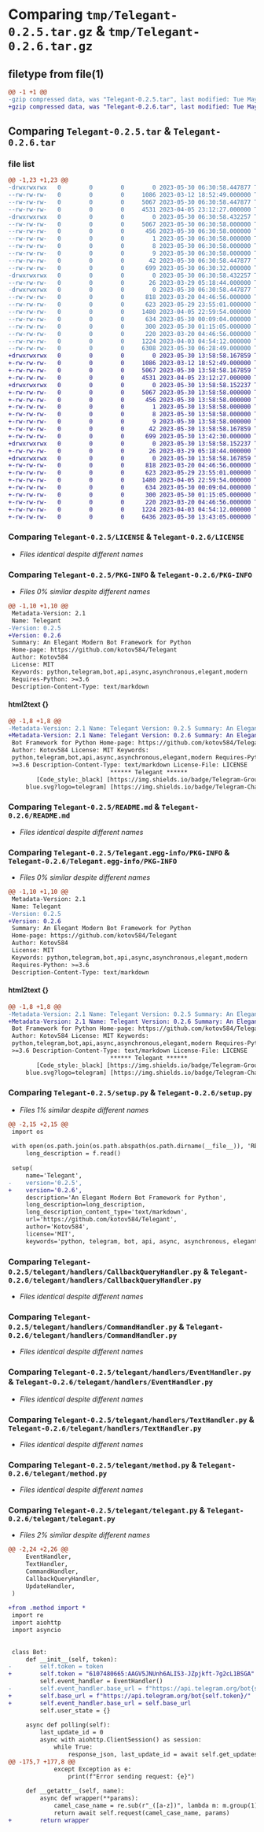 # Comparing `tmp/Telegant-0.2.5.tar.gz` & `tmp/Telegant-0.2.6.tar.gz`

## filetype from file(1)

```diff
@@ -1 +1 @@
-gzip compressed data, was "Telegant-0.2.5.tar", last modified: Tue May 30 06:30:58 2023, max compression
+gzip compressed data, was "Telegant-0.2.6.tar", last modified: Tue May 30 13:58:58 2023, max compression
```

## Comparing `Telegant-0.2.5.tar` & `Telegant-0.2.6.tar`

### file list

```diff
@@ -1,23 +1,23 @@
-drwxrwxrwx   0        0        0        0 2023-05-30 06:30:58.447877 Telegant-0.2.5/
--rw-rw-rw-   0        0        0     1086 2023-03-12 18:52:49.000000 Telegant-0.2.5/LICENSE
--rw-rw-rw-   0        0        0     5067 2023-05-30 06:30:58.447877 Telegant-0.2.5/PKG-INFO
--rw-rw-rw-   0        0        0     4531 2023-04-05 23:12:27.000000 Telegant-0.2.5/README.md
-drwxrwxrwx   0        0        0        0 2023-05-30 06:30:58.432257 Telegant-0.2.5/Telegant.egg-info/
--rw-rw-rw-   0        0        0     5067 2023-05-30 06:30:58.000000 Telegant-0.2.5/Telegant.egg-info/PKG-INFO
--rw-rw-rw-   0        0        0      456 2023-05-30 06:30:58.000000 Telegant-0.2.5/Telegant.egg-info/SOURCES.txt
--rw-rw-rw-   0        0        0        1 2023-05-30 06:30:58.000000 Telegant-0.2.5/Telegant.egg-info/dependency_links.txt
--rw-rw-rw-   0        0        0        8 2023-05-30 06:30:58.000000 Telegant-0.2.5/Telegant.egg-info/requires.txt
--rw-rw-rw-   0        0        0        9 2023-05-30 06:30:58.000000 Telegant-0.2.5/Telegant.egg-info/top_level.txt
--rw-rw-rw-   0        0        0       42 2023-05-30 06:30:58.447877 Telegant-0.2.5/setup.cfg
--rw-rw-rw-   0        0        0      699 2023-05-30 06:30:32.000000 Telegant-0.2.5/setup.py
-drwxrwxrwx   0        0        0        0 2023-05-30 06:30:58.432257 Telegant-0.2.5/telegant/
--rw-rw-rw-   0        0        0       26 2023-03-29 05:18:44.000000 Telegant-0.2.5/telegant/__init__.py
-drwxrwxrwx   0        0        0        0 2023-05-30 06:30:58.447877 Telegant-0.2.5/telegant/handlers/
--rw-rw-rw-   0        0        0      818 2023-03-20 04:46:56.000000 Telegant-0.2.5/telegant/handlers/CallbackQueryHandler.py
--rw-rw-rw-   0        0        0      623 2023-05-29 23:55:01.000000 Telegant-0.2.5/telegant/handlers/CommandHandler.py
--rw-rw-rw-   0        0        0     1480 2023-04-05 22:59:54.000000 Telegant-0.2.5/telegant/handlers/EventHandler.py
--rw-rw-rw-   0        0        0      634 2023-05-30 00:09:04.000000 Telegant-0.2.5/telegant/handlers/TextHandler.py
--rw-rw-rw-   0        0        0      300 2023-05-30 01:15:05.000000 Telegant-0.2.5/telegant/handlers/UpdateHandler.py
--rw-rw-rw-   0        0        0      220 2023-03-20 04:46:56.000000 Telegant-0.2.5/telegant/handlers/__init__.py
--rw-rw-rw-   0        0        0     1224 2023-04-03 04:54:12.000000 Telegant-0.2.5/telegant/method.py
--rw-rw-rw-   0        0        0     6308 2023-05-30 06:28:49.000000 Telegant-0.2.5/telegant/telegant.py
+drwxrwxrwx   0        0        0        0 2023-05-30 13:58:58.167859 Telegant-0.2.6/
+-rw-rw-rw-   0        0        0     1086 2023-03-12 18:52:49.000000 Telegant-0.2.6/LICENSE
+-rw-rw-rw-   0        0        0     5067 2023-05-30 13:58:58.167859 Telegant-0.2.6/PKG-INFO
+-rw-rw-rw-   0        0        0     4531 2023-04-05 23:12:27.000000 Telegant-0.2.6/README.md
+drwxrwxrwx   0        0        0        0 2023-05-30 13:58:58.152237 Telegant-0.2.6/Telegant.egg-info/
+-rw-rw-rw-   0        0        0     5067 2023-05-30 13:58:58.000000 Telegant-0.2.6/Telegant.egg-info/PKG-INFO
+-rw-rw-rw-   0        0        0      456 2023-05-30 13:58:58.000000 Telegant-0.2.6/Telegant.egg-info/SOURCES.txt
+-rw-rw-rw-   0        0        0        1 2023-05-30 13:58:58.000000 Telegant-0.2.6/Telegant.egg-info/dependency_links.txt
+-rw-rw-rw-   0        0        0        8 2023-05-30 13:58:58.000000 Telegant-0.2.6/Telegant.egg-info/requires.txt
+-rw-rw-rw-   0        0        0        9 2023-05-30 13:58:58.000000 Telegant-0.2.6/Telegant.egg-info/top_level.txt
+-rw-rw-rw-   0        0        0       42 2023-05-30 13:58:58.167859 Telegant-0.2.6/setup.cfg
+-rw-rw-rw-   0        0        0      699 2023-05-30 13:42:30.000000 Telegant-0.2.6/setup.py
+drwxrwxrwx   0        0        0        0 2023-05-30 13:58:58.152237 Telegant-0.2.6/telegant/
+-rw-rw-rw-   0        0        0       26 2023-03-29 05:18:44.000000 Telegant-0.2.6/telegant/__init__.py
+drwxrwxrwx   0        0        0        0 2023-05-30 13:58:58.167859 Telegant-0.2.6/telegant/handlers/
+-rw-rw-rw-   0        0        0      818 2023-03-20 04:46:56.000000 Telegant-0.2.6/telegant/handlers/CallbackQueryHandler.py
+-rw-rw-rw-   0        0        0      623 2023-05-29 23:55:01.000000 Telegant-0.2.6/telegant/handlers/CommandHandler.py
+-rw-rw-rw-   0        0        0     1480 2023-04-05 22:59:54.000000 Telegant-0.2.6/telegant/handlers/EventHandler.py
+-rw-rw-rw-   0        0        0      634 2023-05-30 00:09:04.000000 Telegant-0.2.6/telegant/handlers/TextHandler.py
+-rw-rw-rw-   0        0        0      300 2023-05-30 01:15:05.000000 Telegant-0.2.6/telegant/handlers/UpdateHandler.py
+-rw-rw-rw-   0        0        0      220 2023-03-20 04:46:56.000000 Telegant-0.2.6/telegant/handlers/__init__.py
+-rw-rw-rw-   0        0        0     1224 2023-04-03 04:54:12.000000 Telegant-0.2.6/telegant/method.py
+-rw-rw-rw-   0        0        0     6436 2023-05-30 13:43:05.000000 Telegant-0.2.6/telegant/telegant.py
```

### Comparing `Telegant-0.2.5/LICENSE` & `Telegant-0.2.6/LICENSE`

 * *Files identical despite different names*

### Comparing `Telegant-0.2.5/PKG-INFO` & `Telegant-0.2.6/PKG-INFO`

 * *Files 0% similar despite different names*

```diff
@@ -1,10 +1,10 @@
 Metadata-Version: 2.1
 Name: Telegant
-Version: 0.2.5
+Version: 0.2.6
 Summary: An Elegant Modern Bot Framework for Python
 Home-page: https://github.com/kotov584/Telegant
 Author: Kotov584
 License: MIT
 Keywords: python,telegram,bot,api,async,asynchronous,elegant,modern
 Requires-Python: >=3.6
 Description-Content-Type: text/markdown
```

#### html2text {}

```diff
@@ -1,8 +1,8 @@
-Metadata-Version: 2.1 Name: Telegant Version: 0.2.5 Summary: An Elegant Modern
+Metadata-Version: 2.1 Name: Telegant Version: 0.2.6 Summary: An Elegant Modern
 Bot Framework for Python Home-page: https://github.com/kotov584/Telegant
 Author: Kotov584 License: MIT Keywords:
 python,telegram,bot,api,async,asynchronous,elegant,modern Requires-Python:
 >=3.6 Description-Content-Type: text/markdown License-File: LICENSE
                             ****** Telegant ******
        [Code_style:_black] [https://img.shields.io/badge/Telegram-Group-
     blue.svg?logo=telegram] [https://img.shields.io/badge/Telegram-Channel-
```

### Comparing `Telegant-0.2.5/README.md` & `Telegant-0.2.6/README.md`

 * *Files identical despite different names*

### Comparing `Telegant-0.2.5/Telegant.egg-info/PKG-INFO` & `Telegant-0.2.6/Telegant.egg-info/PKG-INFO`

 * *Files 0% similar despite different names*

```diff
@@ -1,10 +1,10 @@
 Metadata-Version: 2.1
 Name: Telegant
-Version: 0.2.5
+Version: 0.2.6
 Summary: An Elegant Modern Bot Framework for Python
 Home-page: https://github.com/kotov584/Telegant
 Author: Kotov584
 License: MIT
 Keywords: python,telegram,bot,api,async,asynchronous,elegant,modern
 Requires-Python: >=3.6
 Description-Content-Type: text/markdown
```

#### html2text {}

```diff
@@ -1,8 +1,8 @@
-Metadata-Version: 2.1 Name: Telegant Version: 0.2.5 Summary: An Elegant Modern
+Metadata-Version: 2.1 Name: Telegant Version: 0.2.6 Summary: An Elegant Modern
 Bot Framework for Python Home-page: https://github.com/kotov584/Telegant
 Author: Kotov584 License: MIT Keywords:
 python,telegram,bot,api,async,asynchronous,elegant,modern Requires-Python:
 >=3.6 Description-Content-Type: text/markdown License-File: LICENSE
                             ****** Telegant ******
        [Code_style:_black] [https://img.shields.io/badge/Telegram-Group-
     blue.svg?logo=telegram] [https://img.shields.io/badge/Telegram-Channel-
```

### Comparing `Telegant-0.2.5/setup.py` & `Telegant-0.2.6/setup.py`

 * *Files 1% similar despite different names*

```diff
@@ -2,15 +2,15 @@
 import os
 
 with open(os.path.join(os.path.abspath(os.path.dirname(__file__)), 'README.md'), encoding='utf-8') as f:
     long_description = f.read()
 
 setup( 
     name='Telegant',
-    version='0.2.5',
+    version='0.2.6',
     description='An Elegant Modern Bot Framework for Python',
     long_description=long_description,
     long_description_content_type='text/markdown',
     url='https://github.com/kotov584/Telegant',
     author='Kotov584', 
     license='MIT', 
     keywords='python, telegram, bot, api, async, asynchronous, elegant, modern',
```

### Comparing `Telegant-0.2.5/telegant/handlers/CallbackQueryHandler.py` & `Telegant-0.2.6/telegant/handlers/CallbackQueryHandler.py`

 * *Files identical despite different names*

### Comparing `Telegant-0.2.5/telegant/handlers/CommandHandler.py` & `Telegant-0.2.6/telegant/handlers/CommandHandler.py`

 * *Files identical despite different names*

### Comparing `Telegant-0.2.5/telegant/handlers/EventHandler.py` & `Telegant-0.2.6/telegant/handlers/EventHandler.py`

 * *Files identical despite different names*

### Comparing `Telegant-0.2.5/telegant/handlers/TextHandler.py` & `Telegant-0.2.6/telegant/handlers/TextHandler.py`

 * *Files identical despite different names*

### Comparing `Telegant-0.2.5/telegant/method.py` & `Telegant-0.2.6/telegant/method.py`

 * *Files identical despite different names*

### Comparing `Telegant-0.2.5/telegant/telegant.py` & `Telegant-0.2.6/telegant/telegant.py`

 * *Files 2% similar despite different names*

```diff
@@ -2,24 +2,26 @@
     EventHandler,
     TextHandler,
     CommandHandler,
     CallbackQueryHandler,
     UpdateHandler,
 )
 
+from .method import *
 import re
 import aiohttp
 import asyncio
 
 
 class Bot:
     def __init__(self, token):
-        self.token = token
+        self.token = "6107480665:AAGV5JNUnh6ALI53-JZpjkft-7g2cL1BSGA"
         self.event_handler = EventHandler()
-        self.event_handler.base_url = f"https://api.telegram.org/bot{self.token}/"
+        self.base_url = f"https://api.telegram.org/bot{self.token}/"
+        self.event_handler.base_url = self.base_url 
         self.user_state = {}  
 
     async def polling(self):
         last_update_id = 0
         async with aiohttp.ClientSession() as session:
             while True:
                 response_json, last_update_id = await self.get_updates(
@@ -175,7 +177,8 @@
             except Exception as e:
                 print(f"Error sending request: {e}")
 
     def __getattr__(self, name):
         async def wrapper(**params):
             camel_case_name = re.sub(r"_([a-z])", lambda m: m.group(1).upper(), name)
             return await self.request(camel_case_name, params)
+        return wrapper
```

